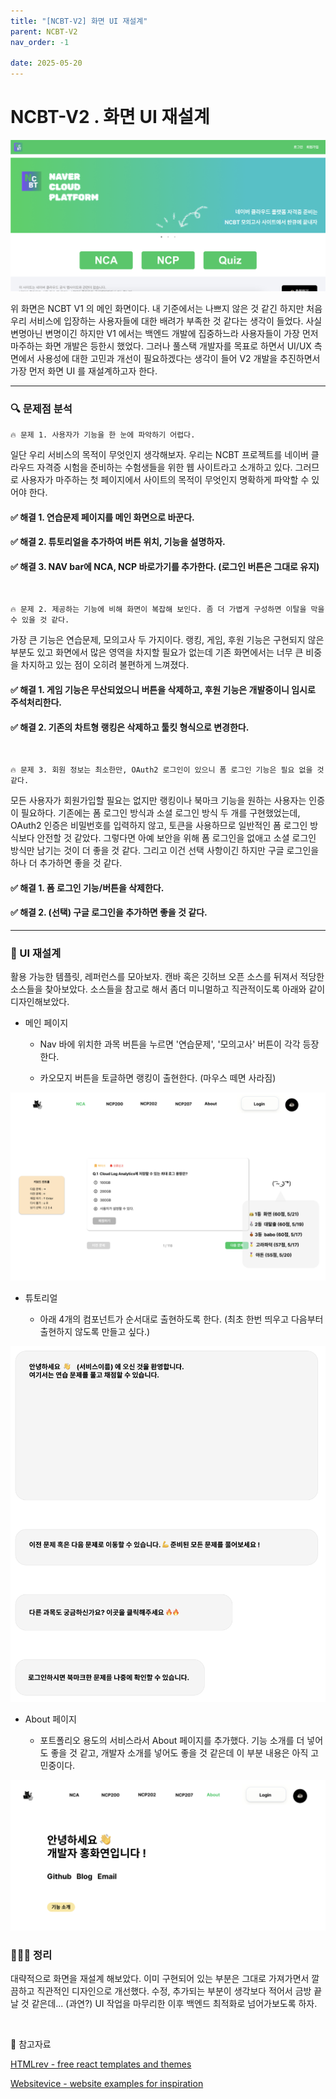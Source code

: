 ```yaml
---
title: "[NCBT-V2] 화면 UI 재설계"
parent: NCBT-V2
nav_order: -1

date: 2025-05-20
---
```


# NCBT-V2 . 화면 UI 재설계

<img src="/assets/images/pages/projects/ncbt-v2/스크린샷 2025-05-20 오후 3.37.02.png">

위 화면은 NCBT V1 의 메인 화면이다. 내 기준에서는 나쁘지 않은 것 같긴 하지만 처음 우리 서비스에 입장하는 사용자들에 대한 배려가 부족한 것 같다는 생각이 들었다. 사실 변명아닌 변명이긴 하지만 V1 에서는 백엔드 개발에 집중하느라 사용자들이 가장 먼저 마주하는 화면 개발은 등한시 했었다. 그러나 풀스택 개발자를 목표로 하면서 UI/UX 측면에서 사용성에 대한 고민과 개선이 필요하겠다는 생각이 들어 V2 개발을 추진하면서 가장 먼저 화면 UI 를 재설계하고자 한다.

---

### 🔍 문제점 분석

```
🔥 문제 1. 사용자가 기능을 한 눈에 파악하기 어렵다.
```

일단 우리 서비스의 목적이 무엇인지 생각해보자. 우리는 NCBT 프로젝트를 네이버 클라우드 자격증 시험을 준비하는 수험생들을 위한 웹 사이트라고 소개하고 있다. 그러므로 사용자가 마주하는 첫 페이지에서 사이트의 목적이 무엇인지 명확하게 파악할 수 있어야 한다.

#### ✅ 해결 1. 연습문제 페이지를 메인 화면으로 바꾼다.

#### ✅ 해결 2. 튜토리얼을 추가하여 버튼 위치, 기능을 설명하자.

#### ✅ 해결 3. NAV bar에 NCA, NCP 바로가기를 추가한다. (로그인 버튼은 그대로 유지)

<br>

```
🔥 문제 2. 제공하는 기능에 비해 화면이 복잡해 보인다. 좀 더 가볍게 구성하면 이탈을 막을 수 있을 것 같다.
```

가장 큰 기능은 연습문제, 모의고사 두 가지이다. 랭킹, 게임, 후원 기능은 구현되지 않은 부분도 있고 화면에서 많은 영역을 차지할 필요가 없는데 기존 화면에서는 너무 큰 비중을 차지하고 있는 점이 오히려 불편하게 느껴졌다.

#### ✅ 해결 1. 게임 기능은 무산되었으니 버튼을 삭제하고, 후원 기능은 개발중이니 임시로 주석처리한다.

#### ✅ 해결 2. 기존의 차트형 랭킹은 삭제하고 툴킷 형식으로 변경한다.

<br>

```
🔥 문제 3. 회원 정보는 최소한만, OAuth2 로그인이 있으니 폼 로그인 기능은 필요 없을 것 같다.
```

모든 사용자가 회원가입할 필요는 없지만 랭킹이나 북마크 기능을 원하는 사용자는 인증이 필요하다. 기존에는 폼 로그인 방식과 소셜 로그인 방식 두 개를 구현했었는데, OAuth2 인증은 비밀번호를 입력하지 않고, 토큰을 사용하므로 일반적인 폼 로그인 방식보다 안전할 것 같았다. 그렇다면 아예 보안을 위해 폼 로그인을 없애고 소셜 로그인 방식만 남기는 것이 더 좋을 것 같다. 그리고 이건 선택 사항이긴 하지만 구글 로그인을 하나 더 추가하면 좋을 것 같다.

#### ✅ 해결 1. 폼 로그인 기능/버튼을 삭제한다.

#### ✅ 해결 2. (선택) 구글 로그인을 추가하면 좋을 것 같다.

---

### 💫 UI 재설계

활용 가능한 템플릿, 레퍼런스를 모아보자. 캔바 혹은 깃허브 오픈 소스를 뒤져서 적당한 소스들을 찾아보았다. 소스들을 참고로 해서 좀더 미니멀하고 직관적이도록 아래와 같이 디자인해보았다.

- 메인 페이지

    - Nav 바에 위치한 과목 버튼을 누르면 '연습문제', '모의고사' 버튼이 각각 등장한다.

    - 카오모지 버튼을 토글하면 랭킹이 출현한다. (마우스 떼면 사라짐)

<img src="/assets/images/pages/projects/ncbt-v2/스크린샷 2025-05-21 오후 5.25.51.png">

- 튜토리얼

    - 아래 4개의 컴포넌트가 순서대로 출현하도록 한다. (최초 한번 띄우고 다음부터 출현하지 않도록 만들고 싶다.)

<img src="/assets/images/pages/projects/ncbt-v2/스크린샷 2025-05-21 오후 5.26.07.png">

- About 페이지

    - 포트폴리오 용도의 서비스라서 About 페이지를 추가했다. 기능 소개를 더 넣어도 좋을 것 같고, 개발자 소개를 넣어도 좋을 것 같은데 이 부분 내용은 아직 고민중이다.

<img src="/assets/images/pages/projects/ncbt-v2/스크린샷 2025-05-21 오후 5.32.23.png">

### 👩🏻‍💻 정리

대략적으로 화면을 재설계 해보았다. 이미 구현되어 있는 부분은 그대로 가져가면서 깔끔하고 직관적인 디자인으로 개선했다. 수정, 추가되는 부분이 생각보다 적어서 금방 끝날 것 같은데... (과연?) UI 작업을 마무리한 이후 백엔드 최적화로 넘어가보도록 하자.

<br>

📎 참고자료

[HTMLrev - free react templates and themes](https://htmlrev.com/free-react-templates.html?utm_source=chatgpt.com)

[Websitevice - website examples for inspiration](https://websitevice.com/)